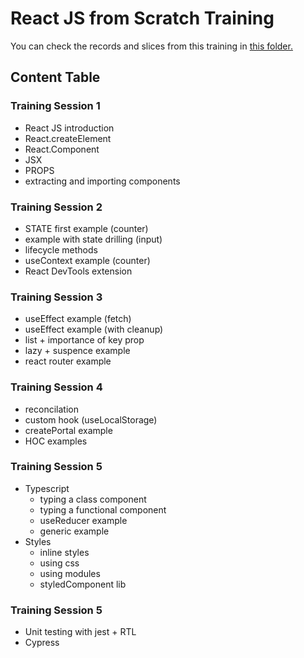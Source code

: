 
# React JS from Scratch Training

You can check the records and slices from this training in [this folder.](https://drive.google.com/drive/folders/1IS6C81fQViNgeg7euaHuIfPsn1H9HjiI?usp=share_link)

## Content Table
### Training Session 1
- React JS introduction
- React.createElement
- React.Component
- JSX
- PROPS
- extracting and importing components
### Training Session 2
- STATE first example (counter)
- example with state drilling (input)
- lifecycle methods
- useContext example (counter)
- React DevTools extension
### Training Session 3
- useEffect example (fetch)
- useEffect example (with cleanup)
- list + importance of key prop
- lazy + suspence example
- react router example
### Training Session 4
- reconcilation
- custom hook (useLocalStorage)
- createPortal example
- HOC examples
### Training Session 5
- Typescript
  - typing a class component
  - typing a functional component
  - useReducer example
  - generic example
- Styles
  - inline styles
  - using css
  - using modules
  - styledComponent lib
### Training Session 5
- Unit testing with jest + RTL
- Cypress


